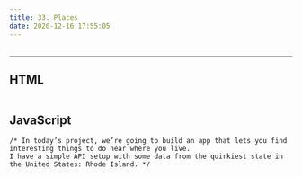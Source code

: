 ```yaml
---
title: 33. Places
date: 2020-12-16 17:55:05
---
```


<div class="output-container">

  <style type="text/css">
  </style>

  <script src="https://cdn.jsdelivr.net/npm/reefjs@7/dist/reef.js"></script>
  <script>
    var app = new Reef('#app', {
    data: {},
    template: function (props) {
      return 'Hi there!';
    }
    });
    app.render();
  </script>

</div>

<div class="html-container" style="border-top: .5px solid grey; margin-top: 30px;">

## HTML

```HTML

```

</div>
<div class="js-container">

## JavaScript

```JS
/* In today’s project, we’re going to build an app that lets you find interesting things to do near where you live.
I have a simple API setup with some data from the quirkiest state in the United States: Rhode Island. */



```

</div>
